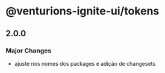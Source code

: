 # @venturions-ignite-ui/tokens

## 2.0.0

### Major Changes

- ajuste nos nomes dos packages e adição de changesets
